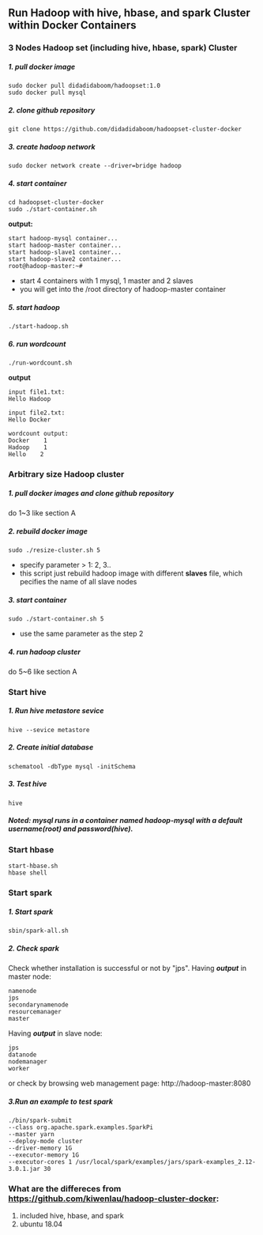 ## Run Hadoop with hive, hbase, and spark Cluster within Docker Containers


### 3 Nodes Hadoop set (including hive, hbase, spark) Cluster

##### 1. pull docker image

```
sudo docker pull didadidaboom/hadoopset:1.0
sudo docker pull mysql
```

##### 2. clone github repository

```
git clone https://github.com/didadidaboom/hadoopset-cluster-docker
```

##### 3. create hadoop network

```
sudo docker network create --driver=bridge hadoop
```

##### 4. start container

```
cd hadoopset-cluster-docker
sudo ./start-container.sh
```

**output:**

```
start hadoop-mysql container...
start hadoop-master container...
start hadoop-slave1 container...
start hadoop-slave2 container...
root@hadoop-master:~# 
```
- start 4 containers with 1 mysql, 1 master and 2 slaves
- you will get into the /root directory of hadoop-master container

##### 5. start hadoop

```
./start-hadoop.sh
```

##### 6. run wordcount

```
./run-wordcount.sh
```

**output**

```
input file1.txt:
Hello Hadoop

input file2.txt:
Hello Docker

wordcount output:
Docker    1
Hadoop    1
Hello    2
```

### Arbitrary size Hadoop cluster

##### 1. pull docker images and clone github repository

do 1~3 like section A

##### 2. rebuild docker image

```
sudo ./resize-cluster.sh 5
```
- specify parameter > 1: 2, 3..
- this script just rebuild hadoop image with different **slaves** file, which pecifies the name of all slave nodes


##### 3. start container

```
sudo ./start-container.sh 5
```
- use the same parameter as the step 2

##### 4. run hadoop cluster 

do 5~6 like section A

###  Start hive 

##### 1. Run hive metastore sevice

```
hive --sevice metastore
```

##### 2. Create initial database

```
schematool -dbType mysql -initSchema
```

##### 3. Test hive

```
hive
```

##### Noted: mysql runs in a container named hadoop-mysql with a default username(root) and password(hive).

### Start hbase

```
start-hbase.sh
hbase shell
```

### Start spark

##### 1. Start spark
```
sbin/spark-all.sh
```

##### 2. Check spark
Check whether installation is successful or not by "jps".  Having ***output*** in master node:
```
namenode
jps
secondarynamenode
resourcemanager
master
```

Having ***output*** in slave node:

```
jps
datanode
nodemanager
worker
```

or check by browsing web management page: http://hadoop-master:8080

##### 3.Run an example to test spark

```
./bin/spark-submit
--class org.apache.spark.examples.SparkPi 
--master yarn 
--deploy-mode cluster 
--driver-memory 1G 
--executor-memory 1G 
--executor-cores 1 /usr/local/spark/examples/jars/spark-examples_2.12-3.0.1.jar 30
```

### What are the differeces from https://github.com/kiwenlau/hadoop-cluster-docker:
1. included hive, hbase, and spark
2. ubuntu 18.04
